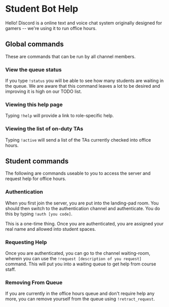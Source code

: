 # Student Bot Help
Hello!  Discord is a online text and voice chat system originally designed for gamers -- we're using it to run office hours.

## Global commands
These are commands that can be run by all channel members.

### View the queue status
If you type `!status` you will be able to see how many students are waiting in the queue.  We are aware that this command leaves a lot to be desired and improving it is high on our TODO list.

### Viewing this help page
Typing `!help` will provide a link to role-specific help.

### Viewing the list of on-duty TAs
Typing `!active` will send a list of the TAs currently checked into office hours.

## Student commands
The following are commands useable to you to access the server and request help for office hours.

### Authentication
When you first join the server, you are put into the landing-pad room.  You should then switch to the authentication channel and authenticate.  You do this by typing `!auth [you code]`.

This is a one-time thing.  Once you are authenticated, you are assigned your real name and allowed into student spaces.

### Requesting Help
Once you are authenticated, you can go to the channel waiting-room, wherein you can use the `!request [description of you request]` command.  This will put you into a waiting queue to get help from course staff.

### Removing From Queue
If you are currently in the office hours queue and don't require help any more, you can remove yourself from the queue using `!retract_request`.
